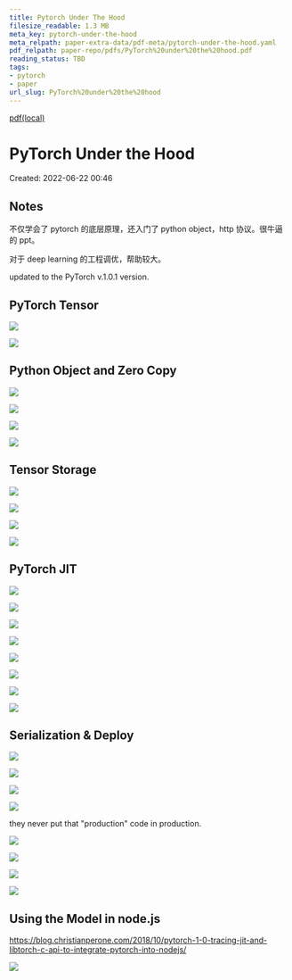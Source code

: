 ```yaml
---
title: Pytorch Under The Hood
filesize_readable: 1.3 MB
meta_key: pytorch-under-the-hood
meta_relpath: paper-extra-data/pdf-meta/pytorch-under-the-hood.yaml
pdf_relpath: paper-repo/pdfs/PyTorch%20under%20the%20hood.pdf
reading_status: TBD
tags:
- pytorch
- paper
url_slug: PyTorch%20under%20the%20hood
---
```


[pdf(local)](../../paper-repo/pdfs/PyTorch%20under%20the%20hood.pdf)

# PyTorch Under the Hood

Created: 2022-06-22 00:46

## Notes

不仅学会了 pytorch 的底层原理，还入门了 python object，http 协议。很牛逼的 ppt。

对于 deep learning 的工程调优，帮助较大。

updated to the PyTorch v.1.0.1 version.

## PyTorch Tensor

![](https://tva1.sinaimg.cn/large/e6c9d24egy1h3gvyfr358j20zc0o6dii.jpg)

![](https://tva1.sinaimg.cn/large/e6c9d24egy1h3gvwxfzobj20ym0l4n0u.jpg)

## Python Object and Zero Copy

![](https://tva1.sinaimg.cn/large/e6c9d24egy1h3grjm3kzlj20qt0inq4h.jpg)

![](https://tva1.sinaimg.cn/large/e6c9d24egy1h3grkuxbetj214x0pzdhd.jpg)

![](https://tva1.sinaimg.cn/large/e6c9d24egy1h3grmckyqvj20qi0iimys.jpg)

![](https://tva1.sinaimg.cn/large/e6c9d24egy1h3grolj4dtj20qk0ic0ul.jpg)

## Tensor Storage

![](https://tva1.sinaimg.cn/large/e6c9d24egy1h3gruip855j20q70hudho.jpg)

![](https://tva1.sinaimg.cn/large/e6c9d24egy1h3grtuo78rj20q20i5gob.jpg)

![](https://tva1.sinaimg.cn/large/e6c9d24egy1h3grvm8l9mj20q40ic0vw.jpg)

![](https://tva1.sinaimg.cn/large/e6c9d24egy1h3grwydpyoj20qd0g9q4a.jpg)

## PyTorch JIT

![](https://tva1.sinaimg.cn/large/e6c9d24egy1h3grfc8hggj215i0nr78d.jpg)

![](https://tva1.sinaimg.cn/large/e6c9d24egy1h3gs5lmzjcj20qa0ecjsj.jpg)

![](https://tva1.sinaimg.cn/large/e6c9d24egy1h3gsqhlsywj20qi0hvgn8.jpg)

![](https://tva1.sinaimg.cn/large/e6c9d24egy1h3gsvdp0nwj218d0u0go0.jpg)

![](https://tva1.sinaimg.cn/large/e6c9d24egy1h3gsvrldwbj218x0u0tb6.jpg)

![](https://tva1.sinaimg.cn/large/e6c9d24egy1h3gsxu3xgij218f0u0n1p.jpg)

![](https://tva1.sinaimg.cn/large/e6c9d24egy1h3gsyz3x8kj21880u0424.jpg)

![](https://tva1.sinaimg.cn/large/e6c9d24egy1h3gszkjcatj21go0u041t.jpg)

## Serialization & Deploy

![](https://tva1.sinaimg.cn/large/e6c9d24egy1h3gt1ths3vj21b90u0dj8.jpg)

![](https://tva1.sinaimg.cn/large/e6c9d24egy1h3gt5qa1utj21810u043i.jpg)

![](https://tva1.sinaimg.cn/large/e6c9d24egy1h3gt5e8szdj21e50u0gqy.jpg)

![](https://tva1.sinaimg.cn/large/e6c9d24egy1h3gta7x925j21dj0u0799.jpg)

they never put that "production" code in production.

![](https://tva1.sinaimg.cn/large/e6c9d24egy1h3gtch43qbj217a0u0dk6.jpg)

![](https://tva1.sinaimg.cn/large/e6c9d24egy1h3gtk8qpiij217r0u0q7m.jpg)

![](https://tva1.sinaimg.cn/large/e6c9d24egy1h3gtllpjw2j21a90u0tdd.jpg)

![](https://tva1.sinaimg.cn/large/e6c9d24egy1h3gtnxziwoj219m0u076t.jpg)

## Using the Model in node.js

https://blog.christianperone.com/2018/10/pytorch-1-0-tracing-jit-and-libtorch-c-api-to-integrate-pytorch-into-nodejs/

![](https://tva1.sinaimg.cn/large/e6c9d24egy1h3gt7ayky9j21ak0m641p.jpg)
